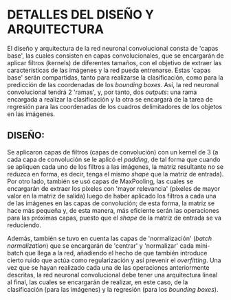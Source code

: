 # DETALLES DEL DISEÑO Y ARQUITECTURA
El diseño y arquitectura de la red neuronal convolucional consta de 'capas base', las cuales consisten en capas convolucionales, que se encargarán de aplicar filtros (kernels) de diferentes tamaños, con el objetivo de extraer las características de las imágenes y la red pueda entrenarse. Estas 'capas base' serán compartidas, tanto para realizarse la clasificación, como para la predicción de las coordenadas de los *bounding boxes*. Así, la red neuronal convolucional tendrá 2 'ramas', y, por tanto, dos *outputs*: una rama encargada a realizar la clasificación y la otra se encargará de la tarea de regresión para las coordenadas de los cuadros delimitadores de los objetos en las imágenes. 
## DISEÑO:
Se aplicaron capas de filtros (capas de convolución) con un kernel de 3 (a cada capa de convolución se le aplicó el *padding*, de tal forma que cuando se apliquen cada uno de los filtros a las imágenes, la matriz resultante no se reduzca en forma, es decir, tenga el mismo *shape* que la matriz de entrada).
Por otro lado, también se usó capas de MaxPooling, las cuales se encargarán de extraer los píxeles con 'mayor relevancia' (píxeles de mayor valor en la matriz de salida) luego de haber aplicado los filtros a cada una de las imágenes en las capas de convolución; de esta forma, la matriz se hace más pequeña y, de esta manera, más eficiente serán las operaciones para las próximas capas, puesto que el *shape* de la matriz de entrada se va reduciendo.

Además, también se tuvo en cuenta las capas de 'normalización' (*batch normalization*) que se encargarán de 'centrar' y 'normalizar' cada mini-batch que llega a la red, añadiendo el hecho de que también introduce cierto ruido que actúa como regularización y así prevenir el *overfitting*.
Una vez que se hayan realizado cada una de las operaciones anteriormente descritas, la red neuronal convolucional debe tener una arquitectura lineal al final, las cuales se encargarán de realizar, en este caso, de la clasificación (para las imágenes) y la regresión (para los *bounding boxes*).



